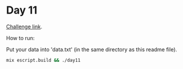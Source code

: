 # Day 11

[Challenge link](https://adventofcode.com/2022/day/11).

How to run:

Put your data into 'data.txt' (in the same directory as this readme file).

```sh
mix escript.build && ./day11
```